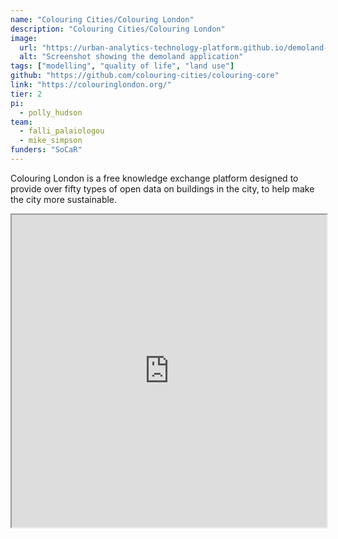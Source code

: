 ```yaml
---
name: "Colouring Cities/Colouring London"
description: "Colouring Cities/Colouring London"
image:
  url: "https://urban-analytics-technology-platform.github.io/demoland-web/assets/map-7fd64ded.png"
  alt: "Screenshot showing the demoland application"
tags: ["modelling", "quality of life", "land use"]
github: "https://github.com/colouring-cities/colouring-core"
link: "https://colouringlondon.org/"
tier: 2
pi:
  - polly_hudson
team:
  - falli_palaiologou
  - mike_simpson
funders: "SoCaR"
---
```


Colouring London is a free knowledge exchange platform designed to provide over fifty types of open data on buildings in the city, to help make the city more sustainable.

<iframe  style="width:100%;min-height:500px" src="https://colouringlondon.org/" title="demoland"/>
